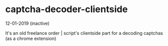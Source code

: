 # captcha-decoder-clientside

12-01-2019 (inactive)

It's an old freelance order | script's clientside part for a decoding captchas (as a chrome extension)
